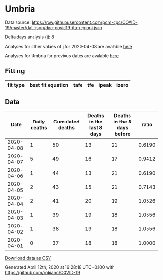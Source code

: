 # Umbria

Data source: https://raw.githubusercontent.com/pcm-dpc/COVID-19/master/dati-json/dpc-covid19-ita-regioni.json

Delta days analysis (j): 8

Analyses for other values of j for 2020-04-08 are avalable [here](../README.md)

Analyses for Umbria for previous dates are avalable [here](../../README.md)

## Fitting 
|fit type|best fit equation|tafe|tfe|ipeak|izero|
|-------|-----|--------|------|---|---|

## Data
|Date|Daily deaths|Cumulated deaths|Deaths in the last 8 days|Deaths in the 8 days before|ratio|
|----|----------|-----------|-------|--------------------|-----|
|2020-04-08|1|50|13|21|0.6190|
|2020-04-07|5|49|16|17|0.9412|
|2020-04-06|1|44|13|21|0.6190|
|2020-04-05|2|43|15|21|0.7143|
|2020-04-04|2|41|20|19|1.0526|
|2020-04-03|1|39|19|18|1.0556|
|2020-04-02|1|38|19|18|1.0556|
|2020-04-01|0|37|18|18|1.0000|

[Download data as CSV](COVID-19_umbria_j8_2020-04-08.csv)

Generated April 12th, 2020 at 16:28:18 UTC+0200 with https://github.com/robianc/COVID-19
